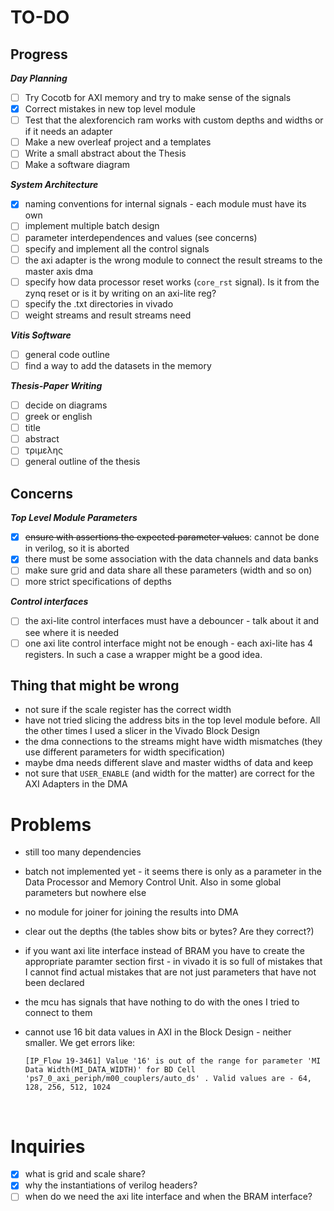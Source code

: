 # TO-DO

## Progress

***Day Planning***
- [ ] Try  Cocotb for AXI memory and try to make sense of the signals
- [x] Correct mistakes in new top level module
- [ ] Test that the alexforencich ram works with custom depths and widths or if it needs an adapter
- [ ] Make a new overleaf project and a templates
- [ ] Write a small abstract about the Thesis
- [ ] Make a software diagram

***System Architecture***
- [x] naming conventions for internal signals - each module must have its own
- [ ] implement multiple batch design
- [ ] parameter interdependences and values (see concerns)
- [ ] specify and implement all the control signals
- [ ] the axi adapter is the wrong module to connect the result streams to the master axis dma
- [ ] specify how data processor reset works (`core_rst` signal). Is it from the zynq reset or is it by writing on an axi-lite reg?
- [ ] specify the .txt directories in vivado
- [ ] weight streams and result streams need 

***Vitis Software***
- [ ] general code outline
- [ ] find a way to add the datasets in the memory

***Thesis-Paper Writing***
- [ ] decide on diagrams
- [ ] greek or english
- [ ] title
- [ ] abstract
- [ ] τριμελης
- [ ] general outline of the thesis

## Concerns

***Top Level Module Parameters***
- [x] ~~ensure with assertions the expected parameter values~~: cannot be done in verilog, so it is aborted
- [x] there must be some association with the data channels and data banks
- [ ] make sure grid and data share all these parameters (width and so on)
- [ ] more strict specifications of depths

***Control interfaces***
- [ ] the axi-lite control interfaces must have a debouncer - talk about it and see where it is needed
- [ ] one axi lite control interface might not be enough - each axi-lite has 4 registers. In such a case a wrapper might be a good idea.

## Thing that might be wrong

- not sure if the scale register has the correct width
- have not tried slicing the address bits in the top level module before. All the other times I used a slicer in the Vivado Block Design
- the dma connections to the streams might have width mismatches (they use different parameters for width specification)
- maybe dma needs different slave and master widths of data and keep
- not sure that `USER_ENABLE` (and width for the matter) are correct for the AXI Adapters in the DMA

# Problems

- still too many dependencies
- batch not implemented yet - it seems there is only as a parameter in the Data Processor and Memory Control Unit. Also in some global parameters but nowhere else
- no module for joiner for joining the results into DMA
- clear out the depths (the tables show bits or bytes? Are they correct?)
- if you want axi lite interface instead of BRAM you have to create the appropriate paramter section first - in vivado it is so full of mistakes that I cannot find actual mistakes that are not just parameters that have not been declared
- the mcu has signals that have nothing to do with the ones I tried to connect to them

- cannot use 16 bit data values in AXI in the Block Design - neither smaller. We get errors like:
    ```
    [IP_Flow 19-3461] Value '16' is out of the range for parameter 'MI Data Width(MI_DATA_WIDTH)' for BD Cell 'ps7_0_axi_periph/m00_couplers/auto_ds' . Valid values are - 64, 128, 256, 512, 1024
    ````

<br>

# Inquiries

- [x] what is grid and scale share?
- [x] why the instantiations of verilog headers?
- [ ] when do we need the axi lite interface and when the BRAM interface?